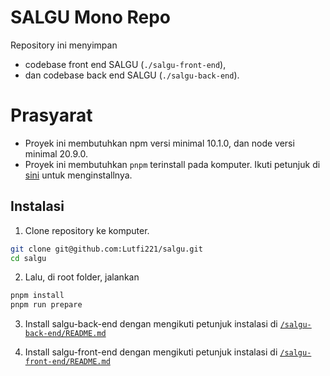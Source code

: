
# SALGU Mono Repo

Repository ini menyimpan
 - codebase front end SALGU (`./salgu-front-end`),
 - dan codebase back end SALGU (`./salgu-back-end`).

# Prasyarat
 - Proyek ini membutuhkan npm versi minimal 10.1.0, dan node versi minimal 20.9.0.
 - Proyek ini membutuhkan `pnpm` terinstall pada komputer. Ikuti petunjuk di [sini](https://pnpm.io/installation#using-npm:~:text=Node.js%20installed.-,npm%20install%20%2Dg%20pnpm,-or) untuk menginstallnya.

## Instalasi

1. Clone repository ke komputer.

```bash
git clone git@github.com:Lutfi221/salgu.git
cd salgu
```

2. Lalu, di root folder, jalankan
```bash
pnpm install
pnpm run prepare
```

3. Install salgu-back-end dengan mengikuti petunjuk instalasi di [`/salgu-back-end/README.md`](./salgu-back-end/README.md)

4. Install salgu-front-end dengan mengikuti petunjuk instalasi di [`/salgu-front-end/README.md`](./salgu-front-end/README.md)

